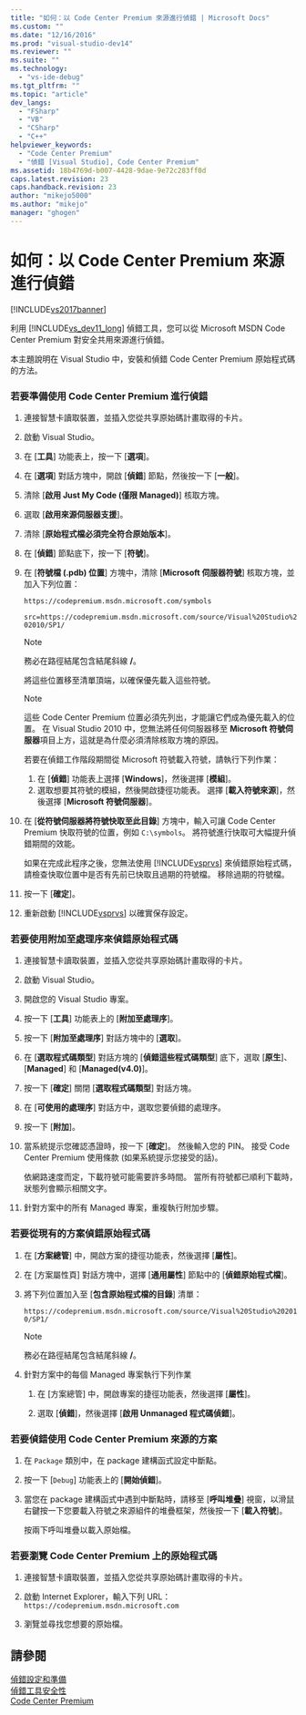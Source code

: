 ```yaml
---
title: "如何：以 Code Center Premium 來源進行偵錯 | Microsoft Docs"
ms.custom: ""
ms.date: "12/16/2016"
ms.prod: "visual-studio-dev14"
ms.reviewer: ""
ms.suite: ""
ms.technology: 
  - "vs-ide-debug"
ms.tgt_pltfrm: ""
ms.topic: "article"
dev_langs: 
  - "FSharp"
  - "VB"
  - "CSharp"
  - "C++"
helpviewer_keywords: 
  - "Code Center Premium"
  - "偵錯 [Visual Studio], Code Center Premium"
ms.assetid: 18b4769d-b007-4428-9dae-9e72c283ff0d
caps.latest.revision: 23
caps.handback.revision: 23
author: "mikejo5000"
ms.author: "mikejo"
manager: "ghogen"
---
```

# 如何：以 Code Center Premium 來源進行偵錯
[!INCLUDE[vs2017banner](../code-quality/includes/vs2017banner.md)]

利用 [!INCLUDE[vs_dev11_long](../data-tools/includes/vs_dev11_long_md.md)] 偵錯工具，您可以從 Microsoft MSDN Code Center Premium 對安全共用來源進行偵錯。  
  
 本主題說明在 Visual Studio 中，安裝和偵錯 Code Center Premium 原始程式碼的方法。  
  
### 若要準備使用 Code Center Premium 進行偵錯  
  
1.  連接智慧卡讀取裝置，並插入您從共享原始碼計畫取得的卡片。  
  
2.  啟動 Visual Studio。  
  
3.  在 \[**工具**\] 功能表上，按一下 \[**選項**\]。  
  
4.  在 \[**選項**\] 對話方塊中，開啟 \[**偵錯**\] 節點，然後按一下 \[**一般**\]。  
  
5.  清除 \[**啟用 Just My Code \(僅限 Managed\)**\] 核取方塊。  
  
6.  選取 \[**啟用來源伺服器支援**\]。  
  
7.  清除 \[**原始程式檔必須完全符合原始版本**\]。  
  
8.  在 \[**偵錯**\] 節點底下，按一下 \[**符號**\]。  
  
9. 在 \[**符號檔 \(.pdb\) 位置**\] 方塊中，清除 \[**Microsoft 伺服器符號**\] 核取方塊，並加入下列位置：  
  
     `https://codepremium.msdn.microsoft.com/symbols`  
  
     `src=https://codepremium.msdn.microsoft.com/source/Visual%20Studio%202010/SP1/`  
  
    > [!NOTE]
    >  務必在路徑結尾包含結尾斜線 **\/**。  
  
     將這些位置移至清單頂端，以確保優先載入這些符號。  
  
    > [!NOTE]
    >  這些 Code Center Premium 位置必須先列出，才能讓它們成為優先載入的位置。  在 Visual Studio 2010 中，您無法將任何伺服器移至 **Microsoft 符號伺服器**項目上方，這就是為什麼必須清除核取方塊的原因。  
    >   
    >  若要在偵錯工作階段期間從 Microsoft 符號載入符號，請執行下列作業：  
    >   
    >  1.  在 \[**偵錯**\] 功能表上選擇 \[**Windows**\]，然後選擇 \[**模組**\]。  
    > 2.  選取想要其符號的模組，然後開啟捷徑功能表。  選擇 \[**載入符號來源**\]，然後選擇 \[**Microsoft 符號伺服器**\]。  
  
10. 在 \[**從符號伺服器將符號快取至此目錄**\] 方塊中，輸入可讓 Code Center Premium 快取符號的位置，例如 `C:\symbols`。  將符號進行快取可大幅提升偵錯期間的效能。  
  
     如果在完成此程序之後，您無法使用 [!INCLUDE[vsprvs](../code-quality/includes/vsprvs_md.md)] 來偵錯原始程式碼，請檢查快取位置中是否有先前已快取且過期的符號檔。  移除過期的符號檔。  
  
11. 按一下 \[**確定**\]。  
  
12. 重新啟動 [!INCLUDE[vsprvs](../code-quality/includes/vsprvs_md.md)] 以確實保存設定。  
  
### 若要使用附加至處理序來偵錯原始程式碼  
  
1.  連接智慧卡讀取裝置，並插入您從共享原始碼計畫取得的卡片。  
  
2.  啟動 Visual Studio。  
  
3.  開啟您的 Visual Studio 專案。  
  
4.  按一下 \[**工具**\] 功能表上的 \[**附加至處理序**\]。  
  
5.  按一下 \[**附加至處理序**\] 對話方塊中的 \[**選取**\]。  
  
6.  在 \[**選取程式碼類型**\] 對話方塊的 \[**偵錯這些程式碼類型**\] 底下，選取 \[**原生**\]、\[**Managed**\] 和 \[**Managed\(v4.0\)**\]。  
  
7.  按一下 \[**確定**\] 關閉 \[**選取程式碼類型**\] 對話方塊。  
  
8.  在 \[**可使用的處理序**\] 對話方中，選取您要偵錯的處理序。  
  
9. 按一下 \[**附加**\]。  
  
10. 當系統提示您確認憑證時，按一下 \[**確定**\]。  然後輸入您的 PIN。  接受 Code Center Premium 使用條款 \(如果系統提示您接受的話\)。  
  
     依網路速度而定，下載符號可能需要許多時間。  當所有符號都已順利下載時，狀態列會顯示相關文字。  
  
11. 針對方案中的所有 Managed 專案，重複執行附加步驟。  
  
### 若要從現有的方案偵錯原始程式碼  
  
1.  在 \[**方案總管**\] 中，開啟方案的捷徑功能表，然後選擇 \[**屬性**\]。  
  
2.  在 \[方案屬性頁\] 對話方塊中，選擇 \[**通用屬性**\] 節點中的 \[**偵錯原始程式檔**\]。  
  
3.  將下列位置加入至 \[**包含原始程式檔的目錄**\] 清單：  
  
     `https://codepremium.msdn.microsoft.com/source/Visual%20Studio%202010/SP1/`  
  
    > [!NOTE]
    >  務必在路徑結尾包含結尾斜線 **\/**。  
  
4.  針對方案中的每個 Managed 專案執行下列作業  
  
    1.  在 \[方案總管\] 中，開啟專案的捷徑功能表，然後選擇 \[**屬性**\]。  
  
    2.  選取 \[**偵錯**\]，然後選擇 \[**啟用 Unmanaged 程式碼偵錯**\]。  
  
### 若要偵錯使用 Code Center Premium 來源的方案  
  
1.  在 `Package` 類別中，在 package 建構函式設定中斷點。  
  
2.  按一下 \[`Debug`\] 功能表上的 \[**開始偵錯**\]。  
  
3.  當您在 package 建構函式中遇到中斷點時，請移至 \[**呼叫堆疊**\] 視窗，以滑鼠右鍵按一下您要載入符號之來源組件的堆疊框架，然後按一下 \[**載入符號**\]。  
  
     按兩下呼叫堆疊以載入原始檔。  
  
### 若要瀏覽 Code Center Premium 上的原始程式碼  
  
1.  連接智慧卡讀取裝置，並插入您從共享原始碼計畫取得的卡片。  
  
2.  啟動 Internet Explorer，輸入下列 URL：`https://codepremium.msdn.microsoft.com`  
  
3.  瀏覽並尋找您想要的原始檔。  
  
## 請參閱  
 [偵錯設定和準備](../debugger/debugger-settings-and-preparation.md)   
 [偵錯工具安全性](../debugger/debugger-security.md)   
 [Code Center Premium](http://www.microsoft.com/resources/sharedsource/ccp.mspx)